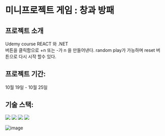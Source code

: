 # 미니프로젝트 게임 : 창과  방패




<div>
	  
  ## 프로젝트 소개
Udemy course REACT 와 .NET 
</br>
버튼을 클릭함으로 +n 또는 -가 n 을 만들어낸다. 
random play가 가능하며 
reset 버튼으로 다시 시작 할수 있다. 
</p>
</div>

 ## 프로젝트 기간: 
 <div>
   10월 19일 - 10월 25일 
 </div>

## 기술 스택:

<div >
	<img src="https://img.shields.io/badge/HTML5-E34F26?style=flat&logo=HTML5&logoColor=white" />
	<img src="https://img.shields.io/badge/CSS3-1572B6?style=flat&logo=CSS3&logoColor=white" />
	<img src="https://img.shields.io/badge/Typescript-3178C6?style=flat&logo=Typescript&logoColor=white"/>
  <img src="https://img.shields.io/badge/React-61DAFB?style=flat&logo=React&logoColor=white"/>
</div>

![image](https://github.com/foryoudrizzle14/counteropedia/assets/115998794/ba4d37e5-a177-467f-a717-e1b257b98f4b)

 
